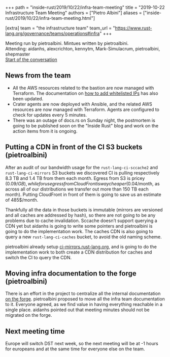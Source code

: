 +++
path = "inside-rust/2019/10/22/infra-team-meeting"
title = "2019-10-22 Infrastructure Team Meeting"
authors = ["Pietro Albini"]
aliases = ["inside-rust/2019/10/22/infra-team-meeting.html"]

[extra]
team = "the infrastructure team"
team_url = "https://www.rust-lang.org/governance/teams/operations#infra"
+++

Meeting run by pietroalbini. Mintues written by pietroalbini.  
Attending: aidanhs, alexcrichton, kennytm, Mark-Simulacrum, pietroalbini,
shepmaster  
[Start of the conversation][discord]

[discord]: https://discordapp.com/channels/442252698964721669/443148319431065610/636247640794857472

## News from the team

- All the AWS resources related to the bastion are now managed with Terraform.
  The documentation on [how to add whitelisted IPs][bastion-whitelist] has
  also been updated.
- Crater agents are now deployed with Ansible, and the related AWS resources
  are now managed with Terraform. Agents are configured to check for updates
  every 5 minutes.
- There was an outage of docs.rs on Sunday night, the postmortem is going to be
  published soon on the "Inside Rust" blog and work on the action items from it
  is ongoing.

[bastion-whitelist]: https://github.com/rust-lang/infra-team/blob/master/docs/hosts/bastion.md#updating-the-whitelisted-ips

## Putting a CDN in front of the CI S3 buckets (pietroalbini)

After an audit of our bandwidth usage for the `rust-lang-ci-sccache2` and
`rust-lang-ci-mirrors` S3 buckets we discovered CI is pulling respectively 8.3
TB and 1.4 TB from them each month. Egress from S3 is pricey (0.09$/GB), while
for us egress from CloudFront is way cheaper (0.04$/month, as across all of our
distributions we transfer out more than 150 TB each month). Putting CloudFront
in front of them is going to save us an estimate of 485$/month.

Thankfully all the data in those buckets is immutable (mirrors are versioned
and all caches are addressed by hash), so there are not going to be any
problems due to cache invalidation. Sccache doesn’t support querying a CDN yet
but aidanhs is going to write some pointers and pietroalbini is going to do the
implementation work. The caches CDN is also going to query a new
`rust-lang-ci-caches` bucket, to avoid the old naming scheme.

pietroalbini already setup
[ci-mirrors.rust-lang.org](https://ci-mirrors.rust-lang.org), and is going to
do the implementation work to both create a CDN distribution for caches and
switch the CI to query the CDN.

## Moving infra documentation to the forge (pietroalbini)

There is an effort in the project to centralize all the internal documentation
[on the forge](https://forge.rust-lang.org). pietroalbini proposed to move all
the infra team documentation to it. Everyone agreed, as we find value in having
everything reachable in a single place. aidanhs pointed out that meeting
minutes should not be migrated on the forge.

## Next meeting time

Europe will switch DST next week, so the next meeting will be at -1 hours for
europeans and at the same time for everyone else on the team.
